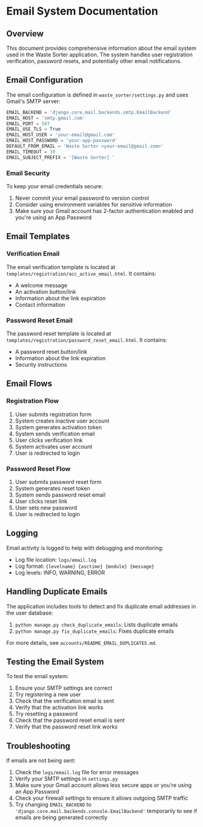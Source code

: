 # Email System Documentation

## Overview

This document provides comprehensive information about the email system used in the Waste Sorter application. The system handles user registration verification, password resets, and potentially other email notifications.

## Email Configuration

The email configuration is defined in `waste_sorter/settings.py` and uses Gmail's SMTP server:

```python
EMAIL_BACKEND = 'django.core.mail.backends.smtp.EmailBackend'
EMAIL_HOST = 'smtp.gmail.com'
EMAIL_PORT = 587
EMAIL_USE_TLS = True
EMAIL_HOST_USER = 'your-email@gmail.com'
EMAIL_HOST_PASSWORD = 'your-app-password'
DEFAULT_FROM_EMAIL = 'Waste Sorter <your-email@gmail.com>'
EMAIL_TIMEOUT = 30
EMAIL_SUBJECT_PREFIX = '[Waste Sorter] '
```

### Email Security

To keep your email credentials secure:

1. Never commit your email password to version control
2. Consider using environment variables for sensitive information
3. Make sure your Gmail account has 2-factor authentication enabled and you're using an App Password

## Email Templates

### Verification Email

The email verification template is located at `templates/registration/acc_active_email.html`. It contains:

- A welcome message
- An activation button/link
- Information about the link expiration
- Contact information

### Password Reset Email

The password reset template is located at `templates/registration/password_reset_email.html`. It contains:

- A password reset button/link
- Information about the link expiration
- Security instructions

## Email Flows

### Registration Flow

1. User submits registration form
2. System creates inactive user account
3. System generates activation token
4. System sends verification email
5. User clicks verification link
6. System activates user account
7. User is redirected to login

### Password Reset Flow

1. User submits password reset form
2. System generates reset token
3. System sends password reset email
4. User clicks reset link
5. User sets new password
6. User is redirected to login

## Logging

Email activity is logged to help with debugging and monitoring:

- Log file location: `logs/email.log`
- Log format: `{levelname} {asctime} {module} {message}`
- Log levels: INFO, WARNING, ERROR

## Handling Duplicate Emails

The application includes tools to detect and fix duplicate email addresses in the user database:

1. `python manage.py check_duplicate_emails`: Lists duplicate emails
2. `python manage.py fix_duplicate_emails`: Fixes duplicate emails

For more details, see `accounts/README_EMAIL_DUPLICATES.md`.

## Testing the Email System

To test the email system:

1. Ensure your SMTP settings are correct
2. Try registering a new user
3. Check that the verification email is sent
4. Verify that the activation link works
5. Try resetting a password
6. Check that the password reset email is sent
7. Verify that the password reset link works

## Troubleshooting

If emails are not being sent:

1. Check the `logs/email.log` file for error messages
2. Verify your SMTP settings in `settings.py`
3. Make sure your Gmail account allows less secure apps or you're using an App Password
4. Check your firewall settings to ensure it allows outgoing SMTP traffic
5. Try changing `EMAIL_BACKEND` to `'django.core.mail.backends.console.EmailBackend'` temporarily to see if emails are being generated correctly
